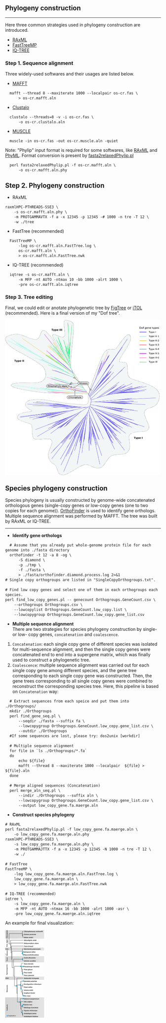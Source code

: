 ## Phylogeny construction


---

Here three common strategies used in phylogeny construction are introduced.
* [RAxML](https://cme.h-its.org/exelixis/web/software/raxml/index.html)
* [FastTreeMP](http://www.microbesonline.org/fasttree/)
* [IQ-TREE](http://www.iqtree.org/)

### Step 1. Sequence alignment
Three widely-used softwares and their usages are listed below.
* [MAFFT](https://mafft.cbrc.jp/alignment/software/)
```
  mafft --thread 8 --maxiterate 1000 --localpair os-cr.fas \
      > os-cr.mafft.aln
```
* [Clustalo](http://www.clustal.org/omega/)
```
  clustalo --threads=8 -v -i os-cr.fas \
      -o os-cr.clustalo.aln
```
* [MUSCLE](http://www.drive5.com/software.html)
```
  muscle -in os-cr.fas -out os-cr.muscle.aln -quiet
```
Note: "Phylip" input format is required for some softwares, like [RAxML](https://cme.h-its.org/exelixis/web/software/raxml/index.html) and [PhyML](http://www.atgc-montpellier.fr/phyml/). Format conversion is present by [fasta2relaxedPhylip.pl](https://github.com/npchar/Phylogenomic)
```
  perl fasta2relaxedPhylip.pl -f os-cr.mafft.aln \
      -o os-cr.mafft.aln.phy
```

## Step 2. Phylogeny construction
* RAxML
```
raxmlHPC-PTHREADS-SSE3 \
    -s os-cr.mafft.aln.phy \
    -m PROTGAMMAVTX -f a -x 12345 -p 12345 -# 1000 -n tre -T 12 \
    -w ./tree
```
* FastTree (recommended)
```
  FastTreeMP \
      -log os-cr.mafft.aln.FastTree.log \
      os-cr.mafft.aln \
      > os-cr.mafft.aln.FastTree.nwk
```
* IQ-TREE (recommended)
```
  iqtree -s os-cr.mafft.aln \
      -m MFP -nt AUTO -ntmax 10 -bb 1000 -alrt 1000 \
      -pre os-cr.mafft.aln.iqtree
```

### Step 3. Tree editing 
Final, we could edit or anotate phylogenetic tree by [FigTree](http://tree.bio.ed.ac.uk/software/figtree/) or [iTOL](https://itol.embl.de/index.shtml) (recommended). Here is a final version of my "Dof tree".

<img src="https://github.com/jiaxianqing/Pipelines/raw/master/Phylogeny_construction/Dof%20genes.jpg" width = "500" height = "500" div align = "center" />


## Species phylogeny construction
Species phylogeny is usually constructed by genome-wide concatenated orthologous genes (single-copy genes or low-copy genes (one to two copies for each genome)). [OrthoFinder](https://github.com/davidemms/OrthoFinder) is used to identify gene orthologs. Multiple sequence alignment was performed by MAFFT. The tree was built by RAxML or IQ-TREE.

---

* **Identify gene orthologs**
```
  # Assume that you already put whole-genome protein file for each genome into ./fasta directory
  orthofinder -t 12 -a 8 -og \
      -S diamond \
      -p ./tmp \
      -f ./fasta \
      > ./fasta/orthofinder.diamond.process.log 2>&1
# Single copy orthogroups are listed in "SingleCopyOrthogroups.txt".

# Find low copy genes and select one of them in each orthogroups each species.
perl find_low_copy_genes.pl -- genecount Orthogroups.GeneCount.csv \
    --orthogroups Orthogroups.csv \
    --lowcopylist Orthogroups.GeneCount.low_copy.list \
    --lowcopygroup Orthogroups.GeneCount.low_copy.gene_list.csv
```
* **Multiple sequence alignment**  
There are two strategies for species phylogeny construction by single- or low- copy genes, `concatenation` and `coalescence`.   
1. `Concatenation`: each single copy gene of different species was isolated for multi-sequence alignment, and then the single copy genes were concatenated end to end into a supergene matrix, which was finally used to construct a phylogenetic tree.  
2. `Coalescence`: multiple sequence alignment was carried out for each single copy gene among different species, and the gene tree corresponding to each single copy gene was constructed. Then, the gene trees corresponding to all single copy genes were combined to reconstruct the corresponding species tree. 
Here, this pipeline is based on `Concatenation` way:
```
  # Extract sequences from each speice and put them into ./Orthogroups/
  mkdir ./Orthogroups
  perl find_gene_seq.pl \
      --seqdir ./fasta --suffix fa \
      --lowcopygroup Orthogroups.GeneCount.low_copy.gene_list.csv \
      --outdir ./Orthogroups
  #If some sequences are lost, please try: dos2unix [workdir]
  
  # Multiple sequence alignment
  for file in `ls ./Orthogroups/*.fa`
  do
      echo ${file}
      mafft --thread 8 --maxiterate 1000 --localpair  ${file} > ${file}.aln
  done
  
  # Merge aligned sequences (Concatenation)
  perl merge_aln_seq.pl \
      --indir ./Orthogroups --suffix aln \
      --lowcopygroup Orthogroups.GeneCount.low_copy.gene_list.csv \
      --output low_copy_gene.fa.maerge.aln
```
* **Construct species phylogeny**
```
# RAxML
perl fasta2relaxedPhylip.pl -f low_copy_gene.fa.maerge.aln \
    -o low_copy_gene.fa.maerge.aln.phy
raxmlHPC-PTHREADS-SSE3 \
    -s low_copy_gene.fa.maerge.aln.phy \
    -m PROTGAMMAJTTX -f a -x 12345 -p 12345 -N 1000 -n tre -T 12 \
    -w ./

# FastTree
FastTreeMP \
    -log low_copy_gene.fa.maerge.aln.FastTree.log \
    low_copy_gene.fa.maerge.aln \
    > low_copy_gene.fa.maerge.aln.FastTree.nwk

# IQ-TREE (recommended)
iqtree \
    -s low_copy_gene.fa.maerge.aln \
    -m MFP -nt AUTO -ntmax 16 -bb 1000 -alrt 1000 -asr \
    -pre low_copy_gene.fa.maerge.aln.iqtree
```

An example for final visualization:  

<img src="https://github.com/jiaxianqing/Pipelines/blob/master/Phylogeny_construction/species_tree.png" width = "25%" height = "25%" div align = "center" />
